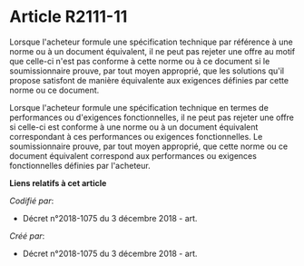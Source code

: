 # Article R2111-11

Lorsque l'acheteur formule une spécification technique par référence à une norme ou à un document équivalent, il ne peut pas
rejeter une offre au motif que celle-ci n'est pas conforme à cette norme ou à ce document si le soumissionnaire prouve, par
tout moyen approprié, que les solutions qu'il propose satisfont de manière équivalente aux exigences définies par cette norme
ou ce document.

Lorsque l'acheteur formule une spécification technique en termes de performances ou d'exigences fonctionnelles, il ne peut
pas rejeter une offre si celle-ci est conforme à une norme ou à un document équivalent correspondant à ces performances ou
exigences fonctionnelles. Le soumissionnaire prouve, par tout moyen approprié, que cette norme ou ce document équivalent
correspond aux performances ou exigences fonctionnelles définies par l'acheteur.

**Liens relatifs à cet article**

_Codifié par_:

  - Décret n°2018-1075 du 3 décembre 2018 - art.

_Créé par_:

  - Décret n°2018-1075 du 3 décembre 2018 - art.
